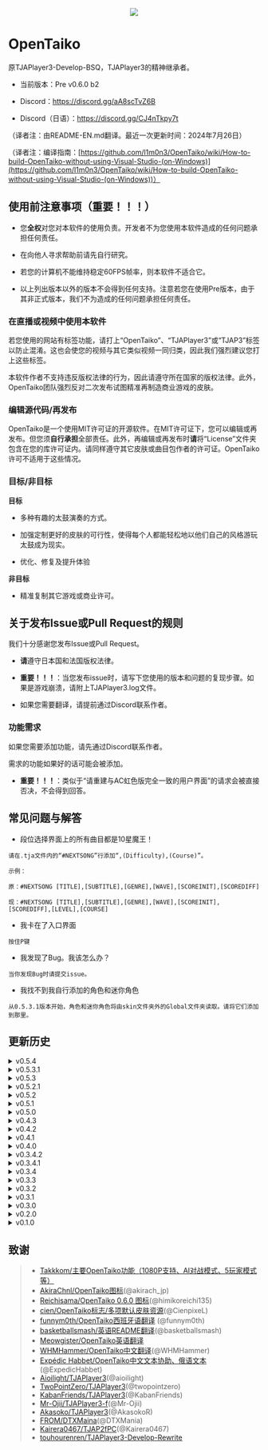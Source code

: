 <p align="center">
  <img src="https://user-images.githubusercontent.com/58159635/140600257-f712fc48-d09a-4a5e-a78d-e7c65ca19b80.png">
</p>

# OpenTaiko

原TJAPlayer3-Develop-BSQ，TJAPlayer3的精神继承者。

- 当前版本：Pre v0.6.0 b2

- Discord：https://discord.gg/aA8scTvZ6B

- Discord（日语）：https://discord.gg/CJ4nTkpy7t

（译者注：由README-EN.md翻译。最近一次更新时间：2024年7月26日）

（译者注：编译指南：[https://github.com/l1m0n3/OpenTaiko/wiki/How-to-build-OpenTaiko-without-using-Visual-Studio-(on-Windows)](https://github.com/l1m0n3/OpenTaiko/wiki/How-to-build-OpenTaiko-without-using-Visual-Studio-(on-Windows))）

## 使用前注意事项（重要！！！）

- 您**全权**对您对本软件的使用负责。开发者不为您使用本软件造成的任何问题承担任何责任。

- 在向他人寻求帮助前请先自行研究。

- 若您的计算机不能维持稳定60FPS帧率，则本软件不适合它。

- 以上列出版本以外的版本不会得到任何支持。注意若您在使用Pre版本，由于其非正式版本，我们不为造成的任何问题承担任何责任。

### 在直播或视频中使用本软件

若您使用的网站有标签功能，请打上“OpenTaiko”、“TJAPlayer3”或“TJAP3”标签以防止混淆。这也会使您的视频与其它类似视频一同归类，因此我们强烈建议您打上这些标签。

本软件作者不支持违反版权法律的行为，因此请遵守所在国家的版权法律。此外，OpenTaiko团队强烈反对二次发布试图精准再制造商业游戏的皮肤。

### 编辑源代码/再发布

OpenTaiko是一个使用MIT许可证的开源软件。在MIT许可证下，您可以编辑或再发布。但您须**自行承担**全部责任。此外，再编辑或再发布时**请**将“License”文件夹包含在您的库许可证内。请同样遵守其它皮肤或曲目包作者的许可证。OpenTaiko许可不适用于这些情况。

### 目标/非目标

**目标**

- 多种有趣的太鼓演奏的方式。

- 加强定制更好的皮肤的可行性，使得每个人都能轻松地以他们自己的风格游玩太鼓成为现实。

- 优化、修复及提升体验

**非目标**

- 精准复制其它游戏或商业许可。

## 关于发布Issue或Pull Request的规则

我们十分感谢您发布Issue或Pull Request。

- **请**遵守日本国和法国版权法律。

- **重要！！！**：当您发布issue时，请写下您使用的版本和问题的复现步骤。如果是游戏崩溃，请附上TJAPlayer3.log文件。

- 如果您需要翻译，请提前通过Discord联系作者。

### 功能需求

如果您需要添加功能，请先通过Discord联系作者。

需求的功能如果好的话可能会被添加。

- **重要！！！**：类似于“请重建与AC虹色版完全一致的用户界面”的请求会被直接否决，不会得到回答。

## 常见问题与解答

- 段位选择界面上的所有曲目都是10星魔王！

```
请在.tja文件内的“#NEXTSONG”行添加“,(Difficulty),(Course)”。

示例：

原：#NEXTSONG [TITLE],[SUBTITLE],[GENRE],[WAVE],[SCOREINIT],[SCOREDIFF]

现：#NEXTSONG [TITLE],[SUBTITLE],[GENRE],[WAVE],[SCOREINIT],[SCOREDIFF],[LEVEL],[COURSE]
```

- 我卡在了入口界面

```
按住P键
```

- 我发现了Bug。我该怎么办？

```
当你发现Bug时请提交issue。
```

- 我找不到我自行添加的角色和迷你角色

```
从0.5.3.1版本开始，角色和迷你角色将由skin文件夹外的Global文件夹读取。请将它们添加到那里。
```

## 更新历史

<details>
	<summary>v0.5.4</summary>

	- 修复了多个问题

	- 可以在线下载谱面

	- 支持角色和迷你角色各自的声音

	- 支持在游戏中更换音色

	- 选曲界面新增随机选曲选项

	- 新增康加鼓模式

	- 支持PREIMAGE元数据

	- 更改演奏模式及其图标

	- 新增紫音符（G）、炸弹音符（C），修复牵手音符（A、B）和隐藏音符（F）

</details>

<details>
	<summary>v0.5.3.1</summary>

	- 修复了多个问题

	- 全局化角色和迷你角色

	- 永久性的“最近演奏的曲目”文件夹

	- 简单/普通难度计时区

	- 主菜单及结果画面上的角色

	- 增加按难度搜索曲目

</details>

<details>
	<summary>v0.5.3</summary>

	- 修复了多个Bug

	- 段位结果界面的第一个版本

	- 段位扑面支持任意数量的曲目

	- 对2P Side的支持

	- 重大2P更新（请在Discord中查看更多信息）

	- 现可在演奏模式的选曲界面选择段位谱面

	- 添加了弹出框

	- 第一次【可解锁内容】更新

	- 添加了最爱曲目文件夹

	- 添加了数据库文件（角色与迷你角色的名称及作者名称）

	- 中文支持（WHMHammer）

	- 移除了SlimDX依赖（Mr Ojii）

	- 添加了简单风格皮肤（由cien制作）

	- 自动为每首歌生成唯一标识符

	- 修复了Discord RPC

	- 修复了几个配置文件问题（l1m0n3）

</details>

<details>
	<summary>v0.5.2.1</summary>

	- 修复了多个Bug

	- 在自动模式之外添加了多个AI级别

	- 添加了全局偏移量设置

	- 将自动滚奏替换为了滚奏速度

</details>

<details>
	<summary>v0.5.2</summary>

	- 太鼓部屋功能

	- 自定义名片和角色功能

	- 使金币可获得

	- 使段位称号可解锁

	- 增加多步贴图

	- 增加西班牙语翻译 (由funnym0th制作)

	- 增加“随机选项”

	- UX/UI改善

	- 加速歌曲加载

	- 修复有谱面分歧的谱面

</details>

<details>
	<summary>v0.5.1</summary>

	- 在段位道场中增加动画

	- 增加游戏退出界面和图标

	- 修复问题

	- 多语言支持

	- UI改善

	- 选曲界面增加其他多种样式

</details>

<details>
	<summary>v0.5.0</summary>

	- 太鼓Tower功能 (Background+Result screen backbone)

	- Tower谱面增加“TOWERTYPE”（用以在Tower难度中使用多种皮肤）

	- 段位道场增加准确率考核目标

	- box.def中增加“#BOXCOLOR”、“#BOXTYPE”、“#BGCOLOR”、“#BGTYPE”和“#BOXCHARA”

</details>

<details>
	<summary>v0.4.3</summary>

	- 增加太鼓Tower（游玩）

</details>

<details>
	<summary>v0.4.2</summary>

	- 修复选曲界面的多个问题及崩溃

	- 修复Tower难度崩溃，但未引入太鼓Tower菜单、LIFE管理和结算界面

</details>

<details>
	<summary>v0.4.1</summary>

	- 修复选曲界面的多个问题及崩溃

</details>

<details>
	<summary>v0.4.0</summary>

	- 引入EXAM5、6、7

	- 修复EXAM和数字间有空格导致的崩溃问题

	- 段位道场模块使用更好的代码结构

</details>

<details>
	<summary>v0.3.4.2</summary>

	- 段位道场选择界面中增加迷你角色

</details>

<details>
	<summary>v0.3.4.1</summary>

	- 修复人群动作速度的问题

</details>

<details>
	<summary>v0.3.4</summary>

	- 保存段位道场结果

	- 段位道场选择界面中增加成就展示板

</details>

<details>
	<summary>v0.3.3</summary>

	- 修复段位道场计量槽显示的问题

	- 为段位道场结算画面增加底板

</details>

<details>
	<summary>v0.3.2</summary>

	- 修复结果保存多次的问题

</details>

<details>
	<summary>v0.3.1</summary>

	- 修复P2得分排名不显示的问题

</details>

<details>
	<summary>v0.3.0</summary>

	- 在菜单显示迷你角色

	- 在Nameplate.json文件中，玩家可以分别选择各自的迷你角色

</details>

<details>
	<summary>v0.2.0</summary>

	- 修复选曲界面问题

	- 修复主菜单问题

</details>

<details>
	<summary>v0.1.0</summary>

	- 结算界面动画

</details>

## 致谢

> * [Takkkom/主要OpenTaiko功能（1080P支持、AI对战模式、5玩家模式等）](https://github.com/Takkkom)
> * [AkiraChnl/OpenTaiko图标](https://github.com/AkiraChnl)(@akirach_jp)
> * [Reichisama/OpenTaiko 0.6.0 图标](https://twitter.com/himikoreichi135)(@himikoreichi135)
> * [cien/OpenTaiko标志/多项默认皮肤资源](https://twitter.com/CienpixeL)(@CienpixeL)
> * [funnym0th/OpenTaiko西班牙语翻译](https://github.com/funnym0th) (@funnym0th)
> * [basketballsmash/英语README翻译](https://twitter.com/basketballsmash)(@basketballsmash)
> * [Meowgister/OpenTaiko英语翻译](https://www.youtube.com/channel/UCDi5puZaJLMUA6OgIAb7rmQ)
> * [WHMHammer/OpenTaiko中文翻译](https://github.com/whmhammer)(@WHMHammer)
> * [Expédic Habbet/OpenTaiko中文文本协助、俄语文本](https://github.com/ExpedicHabbet)(@ExpedicHabbet)
> * [Aioilight/TJAPlayer3](https://github.com/aioilight/TJAPlayer3)(@aioilight)
> * [TwoPointZero/TJAPlayer3](https://github.com/twopointzero/TJAPlayer3)(@twopointzero)
> * [KabanFriends/TJAPlayer3](https://github.com/KabanFriends/TJAPlayer3/tree/features)(@KabanFriends)
> * [Mr-Ojii/TJAPlayer3-f](https://github.com/Mr-Ojii/TJAPlayer3-f)(@Mr-Ojii)
> * [Akasoko/TJAPlayer3](https://github.com/Akasoko-Master/TJAPlayer3)(@AkasokoR)
> * [FROM/DTXMaina](https://github.com/DTXMania)(@DTXMania)
> * [Kairera0467/TJAP2fPC](https://github.com/kairera0467/TJAP2fPC)(@Kairera0467)
> * [touhourenren/TJAPlayer3-Develop-Rewrite](https://github.com/touhourenren)
